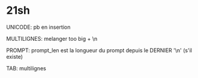 # 21sh

UNICODE:
pb en insertion

MULTILIGNES:
melanger too big + \n

PROMPT:
prompt_len est la longueur du prompt depuis le DERNIER '\n' (s'il existe)

TAB:
multilignes
